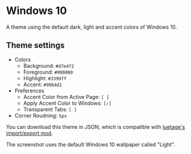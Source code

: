 # Windows 10

A theme using the default dark, light and accent colors of Windows 10.

## Theme settings

- Colors
  - Background: `#d7e4f2`
  - Foreground: `#000000`
  - Highlight: `#3399ff`
  - Accent: `#99b4d1`
- Preferences
  - Accent Color from Active Page: `[ ]`
  - Apply Accent Color to Windows: `[✓]`
  - Transparent Tabs: `[ ]`
- Corner Roudning: `5px`

You can download this theme in JSON, which is compatible with [luetage's](https://github.com/luetage) [import/export mod](https://forum.vivaldi.net/topic/33154/import-and-export-themes).

The screenshot uses the default Windows 10 wallpaper called "Light".